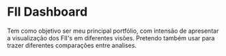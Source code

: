 # FII Dashboard

Tem como objetivo ser meu principal portfólio, com intensão de apresentar a visualização dos FII's em diferentes visões.
Pretendo também usar para trazer diferentes comparações entre analises.

